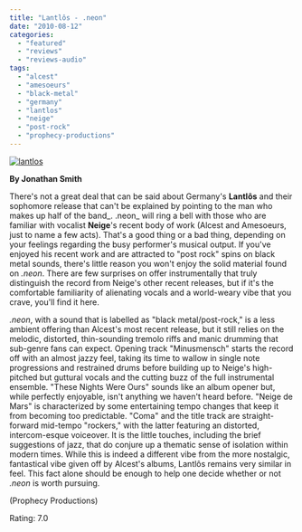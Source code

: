 ```yaml
---
title: "Lantlôs - .neon"
date: "2010-08-12"
categories: 
  - "featured"
  - "reviews"
  - "reviews-audio"
tags: 
  - "alcest"
  - "amesoeurs"
  - "black-metal"
  - "germany"
  - "lantlos"
  - "neige"
  - "post-rock"
  - "prophecy-productions"
---
```


[![](http://www.hellbound.ca/wp-content/uploads/2010/08/lantlos-300x300.jpg "lantlos")](http://www.hellbound.ca/wp-content/uploads/2010/08/lantlos.jpg)

**By Jonathan Smith**

There's not a great deal that can be said about Germany's **Lantlôs** and their sophomore release that can't be explained by pointing to the man who makes up half of the band_. .neon_ will ring a bell with those who are familiar with vocalist **Neige**'s recent body of work (Alcest and Amesoeurs, just to name a few acts). That's a good thing or a bad thing, depending on your feelings regarding the busy performer's musical output. If you've enjoyed his recent work and are attracted to "post rock" spins on black metal sounds, there's little reason you won't enjoy the solid material found on _.neon_. There are few surprises on offer instrumentally that truly distinguish the record from Neige's other recent releases, but if it's the comfortable familiarity of alienating vocals and a world-weary vibe that you crave, you'll find it here.

_.neon_, with a sound that is labelled as "black metal/post-rock," is a less ambient offering than Alcest's most recent release, but it still relies on the melodic, distorted, thin-sounding tremolo riffs and manic drumming that sub-genre fans can expect. Opening track "Minusmensch" starts the record off with an almost jazzy feel, taking its time to wallow in single note progressions and restrained drums before building up to Neige's high-pitched but guttural vocals and the cutting buzz of the full instrumental ensemble. "These Nights Were Ours" sounds like an album opener but, while perfectly enjoyable, isn't anything we haven't heard before. "Neige de Mars" is characterized by some entertaining tempo changes that keep it from becoming too predictable. "Coma" and the title track are straight-forward mid-tempo "rockers," with the latter featuring an distorted, intercom-esque voiceover. It is the little touches, including the brief suggestions of jazz, that do conjure up a thematic sense of isolation within modern times. While this is indeed a different vibe from the more nostalgic, fantastical vibe given off by Alcest's albums, Lantlôs remains very similar in feel. This fact alone should be enough to help one decide whether or not _.neon_ is worth pursuing.

(Prophecy Productions)

Rating: 7.0

